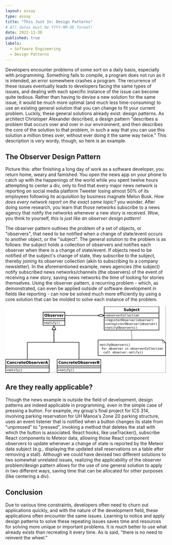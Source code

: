 ```yaml
---
layout: essay
type: essay
title: "This Just In: Design Patterns"
# All dates must be YYYY-MM-DD format!
date: 2022-11-30
published: true
labels:
  - Software Engineering
  - Design Patterns
---
```


Developers encounter problems of some sort on a daily basis, especially with programming. Something fails to compile, a program does not run as it is intended, an error somewhere crashes a program. The recurrence of these issues eventually leads to developers facing the same types of issues, and dealing with each specific instance of the issue can become quite tedious. Rather than having to devise a new solution for the same issue, it would be much more optimal (and much less time-consuming) to use an existing general solution that you can change to fit your current problem. Luckily, these general solutions already exist: design patterns. As architect Christoper Alexander described, a design pattern "describes a problem that occurs over and over in our environment, and then describes the core of the solution to that problem, in such a way that you can use this solution a million times over, without ever doing it the same way twice." This description is very wordy, though, so here is an example.

## The Observer Design Pattern

Picture this: after finishing a long day of work as a software developer, you return home, weary and famished. You open the news app on your phone to catch up with the happenings of the world while you spent twelve hours attempting to center a div, only to find that every major news network is reporting on social media platform Tweeter losing almost 50% of its employees following its acquisition by business magnate Melon Busk. <em>How does every network report on the exact same topic?</em> you wonder. After doing some research, you learn that those networks subscribe to a news agency that notify the networks whenever a new story is received. <em>Wow</em>, you think to yourself, <em>this is just like an observer design pattern!</em> 

The observer pattern outlines the problem of a set of objects, or "observers", that need to be notified when a change of state/event occurs to another object, or the "subject". The general solution to the problem is as follows: the subject holds a collection of observers and notifies each observer when there is a change of state/event. If objects need to be notified of the subject's change of state, they subscribe to the subject, thereby joining its observer collection (akin to subscribing to a company newsletter). In the aforementioned example, news agencies (the subject) notify subscribed news networks/channels (the observers) of the event of receiving a new story, saving news networks the time of looking for stories themselves. Using the observer pattern, a recurring problem - which, as demonstrated, can even be applied outside of software development in fields like reporting - can now be solved much more efficiently by using a core solution that can be molded to solve each instance of the problem.

<img width=500 src="../img/observer-pattern.png">

## Are they really applicable?

Though the news example is outside the field of development, design patterns are indeed applicable in programming, even in the simple case of pressing a button. For example, my group's final project for ICS 314, involving parking reservation for UH Manoa's Zone 20 parking structure, uses an event listener that is notified when a button changes its state from "unpressed" to "pressed", invoking a method that deletes the stall with which the button is associated. React hooks, like useTracker(), subscribe React components to Meteor data, allowing those React component observers to update whenever a change of state is reported by the Meteor data subject (e.g., displaying the updated stall reservations on a table after removing a stall). Although we could have devised two different solutions to two somewhat unrelated issues, realizing the applicability of the observer problem/design pattern allows for the use of one general solution to apply in two different ways, saving time that can be allocated for other purposes (like centering a div).

## Conclusion

Due to various time constraints, developers often need to churn out applications quickly, and with the nature of the development field, these applications often encounter the same issues. Learning to notice and apply design patterns to solve these repeating issues saves time and resources for solving more unique or important problems. It is much better to use what already exists than recreating it every time. As is said, "there is no need to reinvent the wheel."
